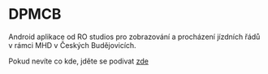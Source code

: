 # DPMCB

Android aplikace od RO studios pro zobrazování a procházení jízdních řádů v rámci MHD v Českých Budějovicích.

Pokud nevíte co kde, jděte se podivat [zde](https://github.com/jaro-jaro/DPMCB/discussions/133#discussion-5045148)
